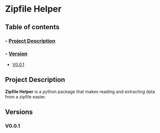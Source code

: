 # Zipfile Helper
## Table of contents
### - [Project Description](#project-description)
### - [Version](#versions)
- [V0.0.1](#v001)
## Project Description
**Zipfile Helper** is a python package that makes reading and extracting data from a zipfile easier. 
## Versions
### V0.0.1